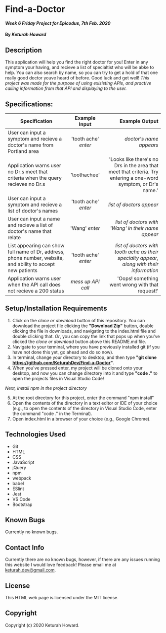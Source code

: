 # Find-a-Doctor

#### _Week 6 Friday Project for Epicodus_, _7th Feb. 2020_

#### By _**Keturah Howard**_

## Description

This application will help you find the right doctor for you! Enter in any symptom your having, and recieve a list of specialtist who will be abke to help. You can also search by name, so you can try to get a hold of that one really good doctor youve heard of before. Good luck and get well! *This project was made for the purpose of using exisisting APIs, and practive calling information from that API and displaying to the user.*

## Specifications:


| Specification | Example Input | Example Output |
| ------------- |:-------------:| -------------------:|
| User can input a symptom and recieve a doctor's name from Portland area | 'tooth ache' *enter* | *doctor's name appears* |
| Application warns user no Dr.s meet that criteria when the query recieves no Dr.s | 'toothachee' | 'Looks like there's no Drs in the area that meet that criteria. Try entering a one-word symptom, or Dr's name.' |
| User can input a symptom and recieve a list of doctor's names | 'tooth ache' *enter* | *list of doctors appear* |
| User can input a name and recieve a list of doctor's name that relate | 'Wang' *enter* | *list of doctors with 'Wang' in their name appear* |
| List appearing can show full name of Dr, address, phone number, website, and ability to accept new patients | 'tooth ache' *enter* | *list of doctors with tooth ache as their specialty appear, along with their information* |
| Application warns user when the API call does not recieve a 200 status | *mess up API call* | 'Oops! something went wrong with that request!' |




## Setup/Installation Requirements

  1. Click on the *clone or download* button of this repository. You can download the project file clicking the **"Download Zip"** button, double clicking the file in downloads, and navigating to the index.html file and double clicking that. *Or*, you can copy the link that pops up when you've clicked the *clone or download* button above this README.md file.
  2. Navigate to your terminal, where you have previously installed git (if you have not done this yet, go ahead and do so now).
  3. In terminal, change your directory to desktop, and then type **"git clone https://github.com/KeturahDev/Find-a-Doctor"**.
  4. When you've pressed enter, my project will be cloned onto your desktop, and now you can change directory into it and type **"code ."** to open the projects files in Visual Studio Code!

_Next, install npm in the project directory_

5. At the root directory for this project, enter the command "npm install"
6. Open the contents of the directory in a text editor or IDE of your choice (e.g., to open the contents of the directory in Visual Studio Code, enter the command "code ." in the Terminal).
7. Open index.html in a browser of your choice (e.g., Google Chrome).

## Technologies Used

* Git
* HTML
* CSS
* JavaScript
* jQuery
* npm
* webpack
* babel
* ESlint
* Jest
* VS Code
* Bootstrap

## Known Bugs
Currently no known bugs.

## Contact Info 
Currently there are no known bugs, however, if there are any issues running this website I would love feedback! Please email me at keturah.dev@gmail.com.

## License

This HTML web page is licensed under the MIT license.

## Copyright

Copyright (c) 2020 Keturah Howard.